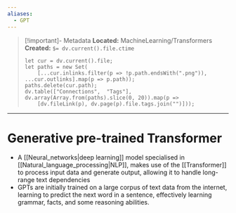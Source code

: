 ```yaml
---
aliases:
  - GPT
---
```


> [!important]- Metadata
> **Located:** MachineLearning/Transformers
> **Created:** `$= dv.current().file.ctime`
> ```dataviewjs
> let cur = dv.current().file;
> let paths = new Set(
>     [...cur.inlinks.filter(p => !p.path.endsWith(".png")), ...cur.outlinks].map(p => p.path));
> paths.delete(cur.path);
> dv.table(["Connections",  "Tags"], dv.array(Array.from(paths).slice(0, 20)).map(p =>
>     [dv.fileLink(p), dv.page(p).file.tags.join("")]));
> ```

___
# Generative pre-trained Transformer
- A [[Neural_networks|deep learning]] model specialised in [[Natural_language_processing|NLP]], makes use of the [[Transformer]] to process input data and generate output, allowing it to handle long-range text dependencies 
- GPTs are initially trained on a large corpus of text data from the internet, learning to predict the next word in a sentence, effectively learning grammar, facts, and some reasoning abilities.

